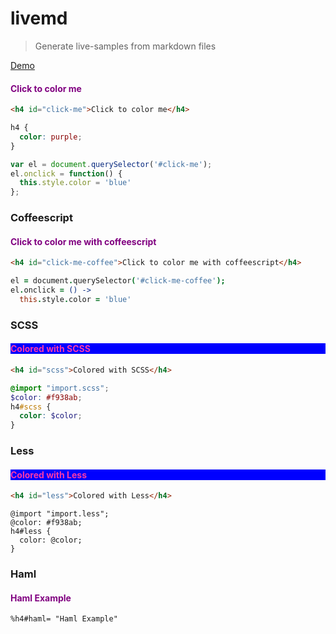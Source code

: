 livemd
======
> Generate live-samples from markdown files

[Demo](http://benignware.github.io/livemd)

<div class="highlight-example">
<h4 id="click-me">Click to color me</h4>
</div>


```html
<h4 id="click-me">Click to color me</h4>
```



<style>
div.highlight-example h4 {
  color: purple;
}
</style>


```css
h4 {
  color: purple;
}
```



<script>
try { var el = document.querySelector('#click-me');
el.onclick = function() {
  this.style.color = 'blue'
};} catch (e) {}
</script>


```js
var el = document.querySelector('#click-me');
el.onclick = function() {
  this.style.color = 'blue'
};
```



### Coffeescript

<div class="highlight-example">
<h4 id="click-me-coffee">Click to color me with coffeescript</h4>
</div>


```html
<h4 id="click-me-coffee">Click to color me with coffeescript</h4>
```



<script>
try { (function() {
  var el;

  el = document.querySelector('#click-me-coffee');

  el.onclick = function() {
    return this.style.color = 'blue';
  };

}).call(this);
} catch (e) {}
</script>


```coffeescript
el = document.querySelector('#click-me-coffee');
el.onclick = () ->
  this.style.color = 'blue'
```



### SCSS

<div class="highlight-example">
<h4 id="scss">Colored with SCSS</h4>
</div>


```html
<h4 id="scss">Colored with SCSS</h4>
```



<style>
div.highlight-example h4#scss {
  background: blue;
}

div.highlight-example h4#scss {
  color: #f938ab;
}
</style>


```scss
@import "import.scss";
$color: #f938ab;
h4#scss {
  color: $color;
}
```



### Less

<div class="highlight-example">
<h4 id="less">Colored with Less</h4>
</div>


```html
<h4 id="less">Colored with Less</h4>
```



<style>
div.highlight-example h4#less {
  background: blue;
}

div.highlight-example h4#less {
  color: #f938ab;
}
</style>


```less
@import "import.less";
@color: #f938ab;
h4#less {
  color: @color;
}
```




### Haml

<div class="highlight-example">

<h4 id="haml">Haml Example</h4>
</div>


```haml
%h4#haml= "Haml Example"
```


